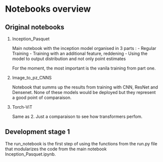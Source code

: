 # Notebooks overview

## Original notebooks

1. Inception_Pasquet

    Main notebook with the inception model organised in 3 parts : 
        - Regular Training
        - Training with an additional feature, reddening
        - Using the model to output distribution and not only point estimates
    
    For the moment, the most important is the vanila training from part one.
    

2. Image_to_pz_CNNS
    
    Notebook that summs up the results from training with CNN, ResNet and Densenet. 
    None of these models would be deployed but they represent a good point of comparaison.

3. Torch-ViT
    
    Same as 2. Just a comparaison to see how transformers perfom. 
    

## Development stage 1

The run_notebook is the first step of using the functions from the run.py file that modularizes the code from the main notebook Inception_Pasquet.ipynb.
